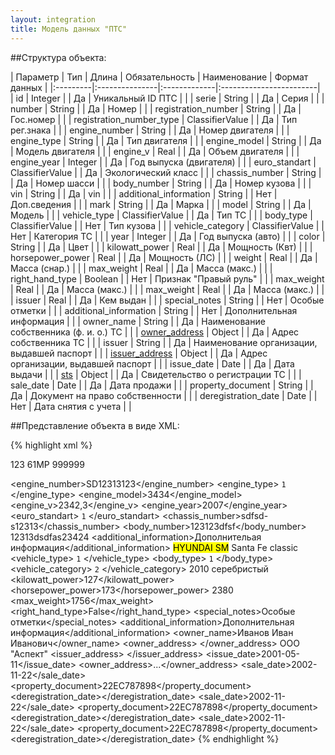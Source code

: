 ```yaml
---
layout: integration
title: Модель данных "ПТС"
---
```


##Структура объекта:

| Параметр | Тип | Длина | Обязательность | Наименование | Формат данных |
|:---------|:---------------|:-------------|:------------------------|
| id | Integer | | Да | Уникальный ID ПТС | |
| serie | String | | Да | Серия | |
| number | String | | Да | Номер | |
| registration_number | String | | Да | Гос.номер | |
| registration_number_type | ClassifierValue | | Да | Тип рег.знака | |
| engine_number | String | | Да | Номер двигателя | |
| engine_type | String | | Да | Тип двигателя | |
| engine_model | String | | Да | Модель двигателя | |
| engine_v | Real | | Да | Объем двигателя | |
| engine_year | Integer | | Да | Год выпуска (двигателя) | |
| euro_standart | ClassifierValue | | Да | Экологический класс | |
| chassis_number | String | | Да | Номер шасси | |
| body_number | String | | Да | Номер кузова | |
| vin | String | | Да | vin | |
| additional_information | String | | Нет | Доп.сведения | |
| mark | String | | Да | Марка | |
| model | String | | Да | Модель | |
| vehicle_type | ClassifierValue | | Да | Тип ТС | |
| body_type | ClassifierValue | | Нет | Тип кузова | |
| vehicle_category | ClassifierValue | | Нет | Категория ТС | |
| year | Integer | | Да | Год выпуска (авто) | |
| color | String | | Да | Цвет | |
| kilowatt_power | Real | | Да | Мощность (Квт) | |
| horsepower_power | Real | | Да | Мощность (ЛС) | |
| weight | Real | | Да | Масса (снар.) | |
| max_weight | Real | | Да | Масса (макс.) | |
| right_hand_type | Boolean | | Нет | Признак "Правый руль" | |
| max_weight | Real | | Да | Масса (макс.) | |
| max_weight | Real | | Да | Масса (макс.) | |
| issuer | Real | | Да | Кем выдан  | |
| special_notes | String | | Нет | Особые отметки | |
| additional_information | String | | Нет | Дополнительная информация | |
| owner_name | String | | Да | Наименование собственника (ф. и. о.) ТС | |
| [owner_address]({{site.baseurl}}/integration/models/address.html) | Object | | Да | Адрес собственника ТС | |
| issuer | String | | Да | Наименование организации, выдавшей паспорт | |
| [issuer_address]({{site.baseurl}}/integration/models/address.html) | Object | | Да | Адрес организации, выдавшей паспорт | |
| issue_date | Date | | Да | Дата выдачи | |
| [sts]({{site.baseurl}}/integration/services/sts.html) | Object | | Да | Cвидетельство о регистрации ТС | |
| sale_date | Date | | Да | Дата продажи | |
| property_document | String | | Да | Документ на право собственности | |
| deregistration_date | Date | | Нет | Дата снятия с учета | |

##Представление объекта в виде XML:

{% highlight xml %}
<pts>
  <!-- Идентификатор во внешней системе -->
  <id>123</id>
  <serie>61MP</serie>
  <number>999999</number>
  <!-- registration_number>A197HP177</registration_number>
  <registration_number_type>
    <code>1</code>
    <title>Основной</title>
  </registration_number_type -->
  <engine_number>SD12313123</engine_number>
  <engine_type>
    <code>1</code>
    <title>Бензиновый</title>
  </engine_type>
  <engine_model>3434</engine_model>
  <engine_v>2342,3</engine_v>
  <engine_year>2007</engine_year>
  <euro_standart>
    <code>1</code>
    <title>Третий</title>
  </euro_standart>
  <chassis_number>sdfsd-s12313</chassis_number>
  <body_number>123123dfsf</body_number>
  <vin>12313dsdfas23424</vin>
  <additional_information>Дополнительая информация</additional_information>
  <mark>HYUNDAI SM</mark>
  <model>Santa Fe classic</model>
  <vehicle_type>
    <code>1</code>
    <title>Легковой универсал</title>
  </vehicle_type>
  <body_type>
    <code>1</code>
    <title>универсал</title>
  </body_type>
  <vehicle_category>
    <code>2</code>
    <title>B</title>
  </vehicle_category>
  <year>2010</year>
  <color>серебристый</color>
  <kilowatt_power>127</kilowatt_power>
  <horsepower_power>173</horsepower_power>
  <weight>2380</weight>
  <max_weight>1756</max_weight>
  <right_hand_type>False</right_hand_type>
  <special_notes>Особые отметки</special_notes>
  <additional_information>Дополнительная информация</additional_information>
  <owner_name>Иванов Иван Иванович</owner_name>
  <owner_address>
    <!-- Структура объекта 'Адрес' -->
  </owner_address>
  <issuer>ООО "Аспект"</issuer>
  <issuer_address>
    <!-- Структура объекта 'Адрес' -->
  </issuer_address>
  <issue_date>2001-05-11</issue_date>
  <rows>
    <row>
      <sts>
        <!-- Структура объекта 'СТС' -->
      </sts>
      <owner_address>...</owner_address>
      <sale_date>2002-11-22</sale_date>
      <property_document>22EC787898</property_document>
      <deregistration_date></deregistration_date>
    </row>
    <row>
      <sts>
        <!-- Структура объекта 'СТС' -->
      </sts>
      <sale_date>2002-11-22</sale_date>
      <property_document>22EC787898</property_document>
      <deregistration_date></deregistration_date>
    </row>
    <row>
      <sts>
        <!-- Структура объекта 'СТС' -->
      </sts>
      <sale_date>2002-11-22</sale_date>
      <property_document>22EC787898</property_document>
      <deregistration_date></deregistration_date>
    </row>
  </rows>
</pts>
{% endhighlight %}
